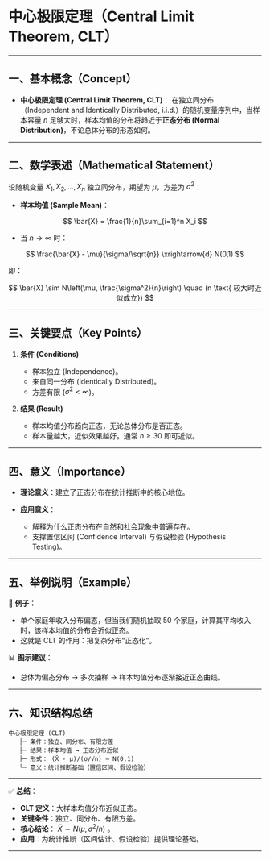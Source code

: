 

# 中心极限定理（Central Limit Theorem, CLT）

---

## 一、基本概念（Concept）

* **中心极限定理 (Central Limit Theorem, CLT)**：
  在独立同分布（Independent and Identically Distributed, i.i.d.）的随机变量序列中，当样本容量 $n$ 足够大时，样本均值的分布将趋近于**正态分布 (Normal Distribution)**，不论总体分布的形态如何。

---

## 二、数学表述（Mathematical Statement）

设随机变量 $X_1, X_2, \dots, X_n$ 独立同分布，期望为 $\mu$，方差为 $\sigma^2$：

* **样本均值 (Sample Mean)**：

$$
\bar{X} = \frac{1}{n}\sum_{i=1}^n X_i
$$

* 当 $n \to \infty$ 时：

$$
\frac{\bar{X} - \mu}{\sigma/\sqrt{n}} \xrightarrow{d} N(0,1)
$$

即：

$$
\bar{X} \sim N\left(\mu, \frac{\sigma^2}{n}\right) \quad (n \text{ 较大时近似成立})
$$

---

## 三、关键要点（Key Points）

1. **条件 (Conditions)**

   * 样本独立 (Independence)。
   * 来自同一分布 (Identically Distributed)。
   * 方差有限 ($\sigma^2 < \infty$)。

2. **结果 (Result)**

   * 样本均值分布趋向正态，无论总体分布是否正态。
   * 样本量越大，近似效果越好。通常 $n \geq 30$ 即可近似。

---

## 四、意义（Importance）

* **理论意义**：建立了正态分布在统计推断中的核心地位。
* **应用意义**：

  * 解释为什么正态分布在自然和社会现象中普遍存在。
  * 支撑置信区间 (Confidence Interval) 与假设检验 (Hypothesis Testing)。

---

## 五、举例说明（Example）

📍 **例子**：

* 单个家庭年收入分布偏态，但当我们随机抽取 50 个家庭，计算其平均收入时，该样本均值的分布会近似正态。
* 这就是 CLT 的作用：把复杂分布“正态化”。

📊 **图示建议**：

* 总体为偏态分布 → 多次抽样 → 样本均值分布逐渐接近正态曲线。

---

## 六、知识结构总结

```
中心极限定理 (CLT)
   ├─ 条件：独立、同分布、有限方差
   ├─ 结果：样本均值 → 正态分布近似
   ├─ 形式： (X̄ - μ)/(σ/√n) → N(0,1)
   └─ 意义：统计推断基础（置信区间、假设检验）
```

---

✅ **总结**：

* **CLT 定义**：大样本均值分布近似正态。
* **关键条件**：独立、同分布、有限方差。
* **核心结论**： $\bar{X} \sim N(\mu, \sigma^2/n)$ 。
* **应用**：为统计推断（区间估计、假设检验）提供理论基础。

---



